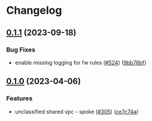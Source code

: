# Changelog

## [0.1.1](https://github.com/GoogleCloudPlatform/pubsec-declarative-toolkit/compare/solutions/project/spoke-unclass-env/0.1.0...solutions/project/spoke-unclass-env/0.1.1) (2023-09-18)


### Bug Fixes

* enable missing logging for fw rules ([#524](https://github.com/GoogleCloudPlatform/pubsec-declarative-toolkit/issues/524)) ([9bb78bf](https://github.com/GoogleCloudPlatform/pubsec-declarative-toolkit/commit/9bb78bf67f0bc76ba414435c1ae2483144f2eaac))

## [0.1.0](https://github.com/GoogleCloudPlatform/pubsec-declarative-toolkit/compare/solutions/project/spoke-unclass-env-v0.0.1...solutions/project/spoke-unclass-env/0.1.0) (2023-04-06)


### Features

* unclassified shared vpc - spoke ([#305](https://github.com/GoogleCloudPlatform/pubsec-declarative-toolkit/issues/305)) ([ce7c74a](https://github.com/GoogleCloudPlatform/pubsec-declarative-toolkit/commit/ce7c74ab7eb4c1f3a6e65da0b3b71015b0b9ac98))
